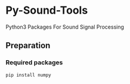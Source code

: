 # Py-Sound-Tools
Python3 Packages For Sound Signal Processing


## Preparation
### Required packages

```
pip install numpy
```
